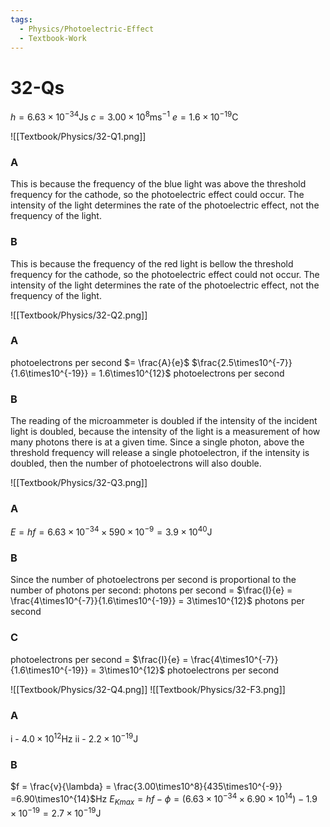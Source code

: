 ```yaml
---
tags:
  - Physics/Photoelectric-Effect
  - Textbook-Work
---
```

# 32-Qs
$h = 6.63\times10^{-34}$Js
$c = 3.00\times10^8$ms$^{-1}$
$e = 1.6\times10^{-19}$C

![[Textbook/Physics/32-Q1.png]]
### A
This is because the frequency of the blue light was above the threshold frequency for the cathode, so the photoelectric effect could occur. The intensity of the light determines the rate of the photoelectric effect, not the frequency of the light.

### B
This is because the frequency of the red light is bellow the threshold frequency for the cathode, so the photoelectric effect could not occur. The intensity of the light determines the rate of the photoelectric effect, not the frequency of the light.

![[Textbook/Physics/32-Q2.png]]

### A
photoelectrons per second $= \frac{A}{e}$
$\frac{2.5\times10^{-7}}{1.6\times10^{-19}} = 1.6\times10^{12}$ photoelectrons per second

### B
The reading of the microammeter is doubled if the intensity of the incident light is doubled, because the intensity of the light is a measurement of how many photons there is at a given time. Since a single photon, above the threshold frequency will release a single photoelectron, if the intensity is doubled, then the number of photoelectrons will also double.

![[Textbook/Physics/32-Q3.png]]
### A
$E = hf = 6.63\times10^{-34}\times590\times10^{-9} = 3.9\times10^{40}$J

### B
Since the number of photoelectrons per second is proportional to the number of photons per second:
photons per second = $\frac{I}{e} = \frac{4\times10^{-7}}{1.6\times10^{-19}} = 3\times10^{12}$ photons per second

### C
photoelectrons per second = $\frac{I}{e} = \frac{4\times10^{-7}}{1.6\times10^{-19}} = 3\times10^{12}$ photoelectrons per second

![[Textbook/Physics/32-Q4.png]]
![[Textbook/Physics/32-F3.png]]
### A
i - $4.0\times10^{12}$Hz
ii - $2.2\times10^{-19}$J

### B
$f = \frac{v}{\lambda} = \frac{3.00\times10^8}{435\times10^{-9}} =6.90\times10^{14}$Hz
$E_{Kmax} = hf - \phi = (6.63\times10^{-34}\times6.90\times10^{14}) - 1.9\times10^{-19} = 2.7\times10^{-19}$J

